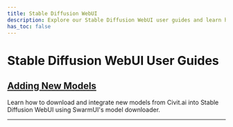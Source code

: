 ```yaml
---
title: Stable Diffusion WebUI
description: Explore our Stable Diffusion WebUI user guides and learn how to utilize this powerful image generation interface.
has_toc: false
---
```

# Stable Diffusion WebUI User Guides

## [Adding New Models](downloading-models.html)

Learn how to download and integrate new models from Civit.ai into Stable Diffusion WebUI using SwarmUI's model downloader.

---
